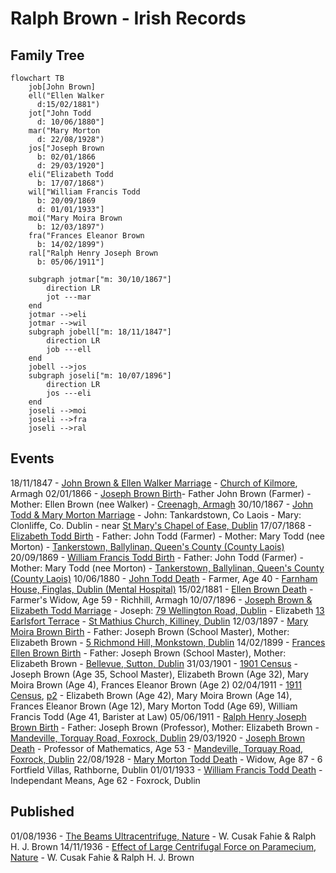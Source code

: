 # Ralph Brown - Irish Records

## Family Tree

```mermaid
flowchart TB
    job[John Brown]
    ell("Ellen Walker
      d:15/02/1881")
    jot["John Todd
      d: 10/06/1880"]
    mar("Mary Morton
      d: 22/08/1928")
    jos["Joseph Brown
      b: 02/01/1866
      d: 29/03/1920"]
    eli("Elizabeth Todd
      b: 17/07/1868")
    wil["William Francis Todd
      b: 20/09/1869
      d: 01/01/1933"]
    moi("Mary Moira Brown
      b: 12/03/1897")
    fra("Frances Eleanor Brown
      b: 14/02/1899")
    ral["Ralph Henry Joseph Brown
      b: 05/06/1911"]

    subgraph jotmar["m: 30/10/1867"]
        direction LR
        jot ---mar
    end
    jotmar -->eli
    jotmar -->wil
    subgraph jobell["m: 18/11/1847"]
        direction LR
        job ---ell
    end
    jobell -->jos
    subgraph joseli["m: 10/07/1896"]
        direction LR
        jos ---eli
    end
    joseli -->moi
    joseli -->fra
    joseli -->ral
```

## Events

18/11/1847 - [John Brown & Ellen Walker Marriage][mjbew] - [Church of Kilmore][kilmore], Armagh
02/01/1866 - [Joseph Brown Birth][bjb]- Father John Brown (Farmer) - Mother: Ellen Brown (nee Walker) - [Creenagh, Armagh][creenagh]
30/10/1867 - [John Todd & Mary Morton Marriage][mjtmm] - John: Tankardstown, Co Laois - Mary: Clonliffe, Co. Dublin - near [St Mary's Chapel of Ease, Dublin][marys]
17/07/1868 - [Elizabeth Todd Birth][bet] - Father: John Todd (Farmer) - Mother: Mary Todd (nee Morton) - [Tankerstown, Ballylinan, Queen's County (County Laois)][tankerstown]
20/09/1869 - [William Francis Todd Birth][bwt] - Father: John Todd (Farmer) - Mother: Mary Todd (nee Morton) - [Tankerstown, Ballylinan, Queen's County (County Laois)][tankerstown]
10/06/1880 - [John Todd Death][djt] - Farmer, Age 40 - [Farnham House, Finglas, Dublin (Mental Hospital)][finglas]
15/02/1881 - [Ellen Brown Death][deb] - Farmer's Widow, Age 59 - Richhill, Armagh
10/07/1896 - [Joseph Brown & Elizabeth Todd Marriage][mjbet] - Joseph: [79 Wellington Road, Dublin][wellington] - Elizabeth [13 Earlsfort Terrace][earlsfort] - [St Mathius Church, Killiney, Dublin][mathius]
12/03/1897 - [Mary Moira Brown Birth][bmb] - Father: Joseph Brown (School Master), Mother: Elizabeth Brown - [5 Richmond Hill, Monkstown, Dublin][richmond]
14/02/1899 - [Frances Ellen Brown Birth][bfb] - Father: Joseph Brown (School Master), Mother: Elizabeth Brown - [Bellevue, Sutton, Dublin][bellevue]
31/03/1901 - [1901 Census][1901] - Joseph Brown (Age 35, School Master), Elizabeth Brown (Age 32), Mary Moira Brown (Age 4), Frances Eleanor Brown (Age 2)
02/04/1911 - [1911 Census][1911-1], [p2][1911-2] - Elizabeth Brown (Age 42), Mary Moira Brown (Age 14), Frances Eleanor Brown (Age 12), Mary Morton Todd (Age 69), William Francis Todd (Age 41, Barister at Law)
05/06/1911 - [Ralph Henry Joseph Brown Birth][brb] - Father: Joseph Brown (Professor), Mother: Elizabeth Brown - [Mandeville, Torquay Road, Foxrock, Dublin][Mandeville]
29/03/1920 - [Joseph Brown Death][djb] - Professor of Mathematics, Age 53 - [Mandeville, Torquay Road, Foxrock, Dublin][Mandeville]
22/08/1928 - [Mary Morton Todd Death][dmt] - Widow, Age 87 - 6 Fortfield Villas, Rathborne, Dublin
01/01/1933 - [William Francis Todd Death][dwt] - Independant Means, Age 62 - Foxrock, Dublin

## Published

01/08/1936 - [The Beams Ultracentrifuge, Nature][ultracentrifuge] - W. Cusak Fahie & Ralph H. J. Brown
14/11/1936 - [Effect of Large Centrifugal Force on Paramecium, Nature][paramecium] - W. Cusak Fahie & Ralph H. J. Brown

[mjbew]: john-brown-ellen-walker-marriage-5375131.pdf
[mjtmm]: john-todd-mary-morton-marriage-8233829.pdf
[mjbet]: joseph-brown-elizabeth-todd-marriage-5837578.pdf
[bjb]: joseph-brown-birth-2304677.pdf
[bet]: elizabeth-brown-todd-birth-2258204.pdf
[bwt]: william-todd-birth-2236072.pdf
[bmb]: moira-brown-birth-1809338.pdf
[bfb]: frances-brown-birth-1781727.pdf
[brb]: ralph-brown-birth-1617248.pdf
[djt]: john-todd-death-4860229.pdf
[deb]: ellen-brown-death-4854649.pdf
[djb]: joseph-brown-death-4410453.pdf
[dmt]: mary-morton-todd-death-4347261.pdf
[dwt]: william-todd-death-4316053.pdf
[kilmore]: https://goo.gl/maps/Q34u7aQVfcHRMDyk9
[creenagh]: https://goo.gl/maps/nqLH15nnbTRxAA297
[marys]: https://goo.gl/maps/DkE3m2JsXR6dBEHd6
[tankerstown]: https://goo.gl/maps/hnw2fLqUDeG5CqEu7
[finglas]: https://goo.gl/maps/pfB8CJmqyQZnPiV9A
[wellington]: https://goo.gl/maps/StfrexiN9JsizqLB8
[earlsfort]: https://goo.gl/maps/NmMjo6xdYMQnetGG7
[mathius]: https://goo.gl/maps/XMNLwS7DaekfCEn68
[richmond]: https://goo.gl/maps/VkzwNNJ19ogkasV36
[bellevue]: https://goo.gl/maps/qydNZgZp45QjVjuS7
[Mandeville]: https://goo.gl/maps/hHANsYPr6JrsAyFU6
[ultracentrifuge]: 138207b0.pdf
[paramecium]: 138843a0.pdf
[1901]: 1901-census.pdf
[1911-1]: 1911-census-1.pdf
[1911-2]: 1911-census-2.pdf
